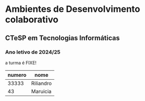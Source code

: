 # Ambientes de Desenvolvimento colaborativo
## CTeSP em Tecnologias Informáticas
### Ano letivo de 2024/25

a turma é FIXE!

| numero | nome |
| ------ | ---- |
| 33333  | Riliandro |
| 43 | Maruicia |